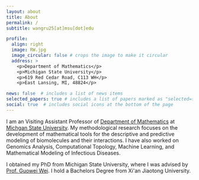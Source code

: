 ```yaml
---
layout: about
title: About
permalink: /
subtitle: wangru25[at]msu[dot]edu

profile:
  align: right
  image: RW.jpg
  image_circular: false # crops the image to make it circular
  address: >
    <p>Department of Mathematics</p>
    <p>Michigan State University</p>
    <p>619 Red Cedar Road, C113 WH</p>
    <p>East Lansing, MI, 48824</p>

news: false  # includes a list of news items
selected_papers: true # includes a list of papers marked as "selected={true}"
social: true  # includes social icons at the bottom of the page
---
```

I am an Visiting Assistant Professor of [Department of Mathematics](https://math.msu.edu/) at [Michgan State University](https://msu.edu/). My methodological research focuses on the development of mathematical tools for the descriptive and predictive modeling of biomolecules and their interactions. I have also worked on Genomics Analysis, Computational Topology, Machine Learning, and Mathematical Modeling of Infectious Diseases.

I obtained my PhD from Michigan State University, where I was advised by [Prof. Guowei Wei](https://users.math.msu.edu/users/weig/). I hold a Bachelors Degree from Xi'an Jiaotong University. 
